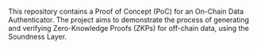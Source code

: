 This repository contains a Proof of Concept (PoC) for an On-Chain Data Authenticator. The project aims to demonstrate the process of generating and verifying Zero-Knowledge Proofs (ZKPs) for off-chain data, using the Soundness Layer.
